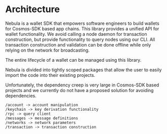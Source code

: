 # Architecture
Nebula is a wallet SDK that empowers software engineers to build wallets for Cosmos-SDK based app chains. This library provides a unified API for wallet functionality. We avoid calling a node daemon for transaction construction, but provide functionality to query nodes using our CLI. All transaction construction and validation can be done offline while only relying on the network for broadcasting.

The entire lifecycle of a wallet can be managed using this library.

Nebula is divided into tightly scoped packages that allow the user to easily import the code into their existing projects.

Unfortunately, the dependency creep is very large in Cosmos-SDK based projects and we currently do not have a proposed solution for avoiding dependencies.

    /account -> account manipulation
    /keychain -> key derivation functionality
    /rpc -> query client
    /messages -> message definitions
    /networks -> network parameters
    /transaction -> transaction construction

